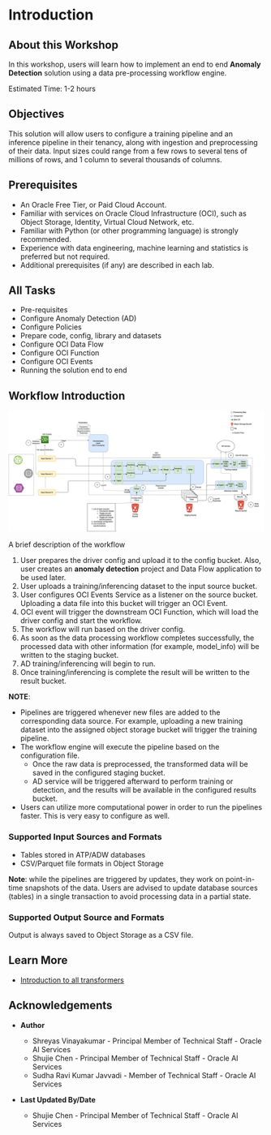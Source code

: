 # Introduction

## About this Workshop

In this workshop, users will learn how to implement an end to end **Anomaly Detection** solution using a data pre-processing workflow engine.

Estimated Time: 1-2 hours

## Objectives
This solution will allow users to configure a training pipeline and an inference pipeline in their tenancy, along with ingestion and preprocessing of their data. Input sizes could range from a few rows to several tens of millions of rows, and 1 column to several thousands of columns.


## Prerequisites

* An Oracle Free Tier, or Paid Cloud Account.
* Familiar with services on Oracle Cloud Infrastructure (OCI), such as Object Storage, Identity, Virtual Cloud Network, etc. 
* Familiar with Python (or other programming language) is strongly recommended.
* Experience with data engineering, machine learning and statistics is preferred but not required. 
* Additional prerequisites (if any) are described in each lab.


## All Tasks
* Pre-requisites
* Configure Anomaly Detection (AD)
* Configure Policies
* Prepare code, config, library and datasets
* Configure OCI Data Flow
* Configure OCI Function 
* Configure OCI Events
* Running the solution end to end

## Workflow Introduction

![Functional Architecture](./images/workflow.png)

A brief description of the workflow

1.  User prepares the driver config and upload it to the config bucket. Also, user creates an **anomaly detection** project and Data Flow application to be used later.
2.  User uploads a training/inferencing dataset to the input source bucket.
3.  User configures OCI Events Service as a listener on the source bucket. Uploading a data file into this bucket will trigger an OCI Event.
4.  OCI event will trigger the downstream OCI Function, which will load the driver config and start the workflow.
5.  The workflow will run based on the driver config.
6.  As soon as the data processing workflow completes successfully, the processed data with other information (for example, model\_info) will be written to the staging bucket.
7.  AD training/inferencing will begin to run. 
8.  Once training/inferencing is complete the result will be written to the result bucket.

**NOTE**:

*   Pipelines are triggered whenever new files are added to the corresponding data source. For example, uploading a new training dataset into the assigned object storage bucket will trigger the training pipeline.
*   The workflow engine will execute the pipeline based on the configuration file.
    *   Once the raw data is preprocessed, the transformed data will be saved in the configured staging bucket.
    *   AD service will be triggered afterward to perform training or detection, and the results will be available in the configured results bucket.
*   Users can utilize more computational power in order to run the pipelines faster. This is very easy to configure as well.

### Supported Input Sources and Formats

*   Tables stored in ATP/ADW databases
*   CSV/Parquet file formats in Object Storage

**Note**: while the pipelines are triggered by updates, they work on point-in-time snapshots of the data. Users are advised to update database sources (tables) in a single transaction to avoid processing data in a partial state.

### Supported Output Source and Formats

Output is always saved to Object Storage as a CSV file.

## Learn More


* [Introduction to all transformers](../optional/Introduction-to-Transformers-for-Data-Preprocessing.md)

## Acknowledgements
* **Author**
    * Shreyas Vinayakumar - Principal Member of Technical Staff - Oracle AI Services
    * Shujie Chen - Principal Member of Technical Staff - Oracle AI Services
    * Sudha Ravi Kumar Javvadi - Member of Technical Staff - Oracle AI Services

* **Last Updated By/Date**
    * Shujie Chen - Principal Member of Technical Staff - Oracle AI Services
